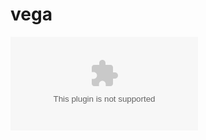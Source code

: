# vega

![Hohmann Solution](https://raw.github.com/tamfr/vega/master/docs/figures/hohmann_2461349.2194.eps "Example Hohmann transfer solution to Mars in November 2026.")
